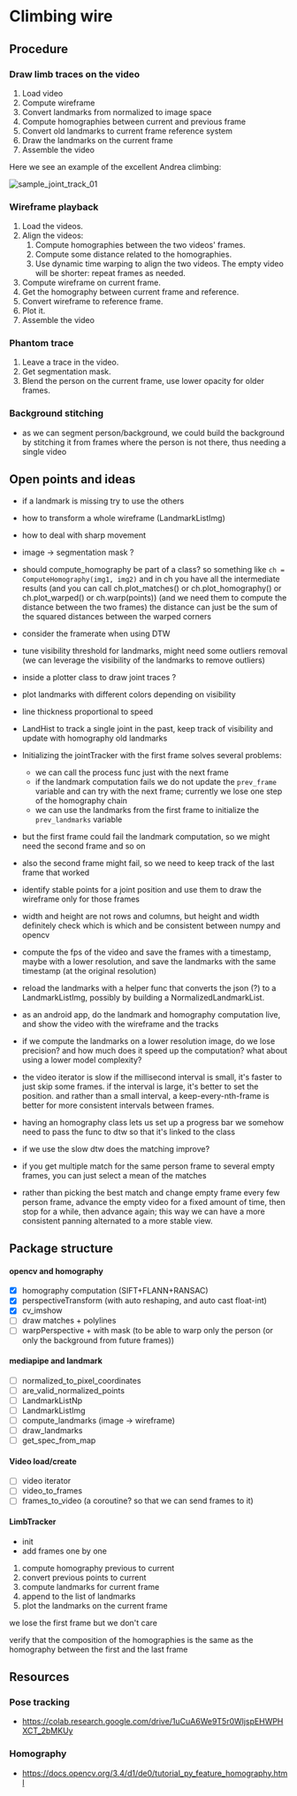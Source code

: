 # Climbing wire

## Procedure

### Draw limb traces on the video

1. Load video
1. Compute wireframe
1. Convert landmarks from normalized to image space
1. Compute homographies between current and previous frame
1. Convert old landmarks to current frame reference system
1. Draw the landmarks on the current frame
1. Assemble the video

Here we see an example of the excellent Andrea climbing:

![sample_joint_track_01](data/output/joint_track_01.png)

### Wireframe playback

1. Load the videos.
1. Align the videos:
    1. Compute homographies between the two videos' frames.
    1. Compute some distance related to the homographies.
    1. Use dynamic time warping to align the two videos.
       The empty video will be shorter: repeat frames as needed.
1. Compute wireframe on current frame.
1. Get the homography between current frame and reference.
1. Convert wireframe to reference frame.
1. Plot it.
1. Assemble the video

### Phantom trace

1. Leave a trace in the video.
1. Get segmentation mask.
1. Blend the person on the current frame, use lower opacity for older frames.

### Background stitching

* as we can segment person/background, we could build the background by stitching it from frames where the person is not there, thus needing a single video

## Open points and ideas

* if a landmark is missing try to use the others
* how to transform a whole wireframe (LandmarkListImg)
* how to deal with sharp movement
* image -> segmentation mask ?
* should compute_homography be part of a class?
  so something like `ch = ComputeHomography(img1, img2)`
  and in ch you have all the intermediate results
  (and you can call ch.plot_matches() or ch.plot_homography() or ch.plot_warped() or ch.warp(points))
  (and we need them to compute the distance between the two frames)
  the distance can just be the sum of the squared distances between the warped corners

* consider the framerate when using DTW

* tune visibility threshold for landmarks, might need some outliers removal
  (we can leverage the visibility of the landmarks to remove outliers)
* inside a plotter class to draw joint traces ?
* plot landmarks with different colors depending on visibility
* line thickness proportional to speed

* LandHist to track a single joint in the past, keep track of visibility and update with homography old landmarks

* Initializing the jointTracker with the first frame solves several problems:
  - we can call the process func just with the next frame
  - if the landmark computation fails we do not update the `prev_frame` variable and can try with the next frame; currently we lose one step of the homography chain
  - we can use the landmarks from the first frame to initialize the `prev_landmarks` variable
* but the first frame could fail the landmark computation, so we might need the second frame and so on
* also the second frame might fail, so we need to keep track of the last frame that worked

* identify stable points for a joint position and use them to draw the wireframe only for those frames

* width and height are not rows and columns, but height and width
  definitely check which is which and be consistent between numpy and opencv

* compute the fps of the video and save the frames with a timestamp,
  maybe with a lower resolution,
  and save the landmarks with the same timestamp (at the original resolution)

* reload the landmarks with a helper func that converts the json (?) to a LandmarkListImg,
  possibly by building a NormalizedLandmarkList.

* as an android app, do the landmark and homography computation live,
  and show the video with the wireframe and the tracks

* if we compute the landmarks on a lower resolution image, do we lose precision?
  and how much does it speed up the computation?
  what about using a lower model complexity?

* the video iterator is slow if the millisecond interval is small,
  it's faster to just skip some frames.
  if the interval is large, it's better to set the position.
  and rather than a small interval, a keep-every-nth-frame is better for more
  consistent intervals between frames.

* having an homography class lets us set up a progress bar
  we somehow need to pass the func to dtw so that it's linked to the class

* if we use the slow dtw does the matching improve?

* if you get multiple match for the same person frame to several empty frames,
  you can just select a mean of the matches

* rather than picking the best match and change empty frame every few person frame, advance the empty video for a fixed amount of time, then stop for a while, then advance again; this way we can have a more consistent panning alternated to a more stable view.

## Package structure

#### opencv and homography

* [x] homography computation (SIFT+FLANN+RANSAC)
* [x] perspectiveTransform (with auto reshaping, and auto cast float-int)
* [x] cv_imshow
* [ ] draw matches + polylines
* [ ] warpPerspective + with mask (to be able to warp only the person (or only the background from future frames))

#### mediapipe and landmark

* [ ] normalized_to_pixel_coordinates
* [ ] are_valid_normalized_points
* [ ] LandmarkListNp
* [ ] LandmarkListImg
* [ ] compute_landmarks (image -> wireframe)
* [ ] draw_landmarks
* [ ] get_spec_from_map

#### Video load/create

* [ ] video iterator
* [ ] video_to_frames
* [ ] frames_to_video (a coroutine? so that we can send frames to it)

#### LimbTracker

* init
* add frames one by one

1. compute homography previous to current
1. convert previous points to current
1. compute landmarks for current frame
1. append to the list of landmarks
1. plot the landmarks on the current frame

we lose the first frame but we don't care

verify that the composition of the homographies is the same as the homography between the first and the last frame

## Resources

### Pose tracking

* https://colab.research.google.com/drive/1uCuA6We9T5r0WljspEHWPHXCT_2bMKUy

### Homography

* https://docs.opencv.org/3.4/d1/de0/tutorial_py_feature_homography.html
